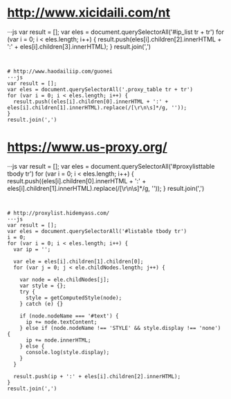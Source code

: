 # http://www.xicidaili.com/nt
···js
var result = [];
var eles = document.querySelectorAll('#ip_list tr + tr')
for (var i = 0; i < eles.length; i++) {
  result.push(eles[i].children[2].innerHTML + ':' + eles[i].children[3].innerHTML);
}
result.join(',')
```


# http://www.haodailiip.com/guonei
···js
var result = [];
var eles = document.querySelectorAll('.proxy_table tr + tr')
for (var i = 0; i < eles.length; i++) {
  result.push((eles[i].children[0].innerHTML + ':' + eles[i].children[1].innerHTML).replace(/[\r\n\s]*/g, ''));
}
result.join(',')
```

# https://www.us-proxy.org/
···js
var result = [];
var eles = document.querySelectorAll('#proxylisttable tbody tr')
for (var i = 0; i < eles.length; i++) {
  result.push((eles[i].children[0].innerHTML + ':' + eles[i].children[1].innerHTML).replace(/[\r\n\s]*/g, ''));
}
result.join(',')
```


# http://proxylist.hidemyass.com/
···js
var result = [];
var eles = document.querySelectorAll('#listable tbody tr')
i = 0;
for (var i = 0; i < eles.length; i++) {
  var ip = '';

  var ele = eles[i].children[1].children[0];
  for (var j = 0; j < ele.childNodes.length; j++) {

    var node = ele.childNodes[j];
    var style = {};
    try {
      style = getComputedStyle(node);
    } catch (e) {}

    if (node.nodeName === '#text') {
      ip += node.textContent;
    } else if (node.nodeName !== 'STYLE' && style.display !== 'none') {
      ip += node.innerHTML;
    } else {
      console.log(style.display);
    }
  }

  result.push(ip + ':' + eles[i].children[2].innerHTML);
}
result.join(',')
```
